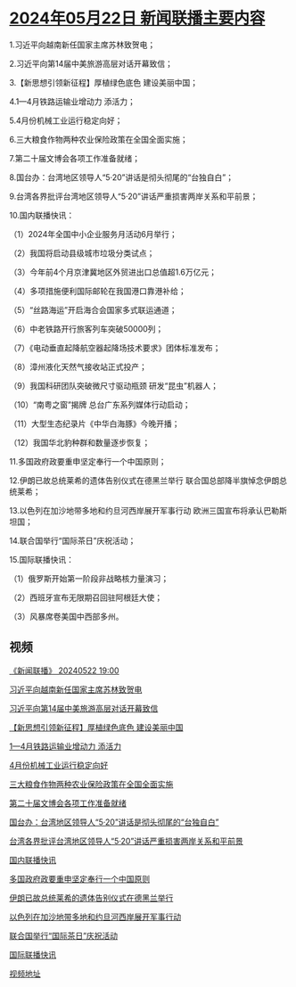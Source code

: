 # [2024年05月22日 新闻联播主要内容](https://tv.cctv.com/lm/xwlb/day/20240522.shtml)

1.习近平向越南新任国家主席苏林致贺电；

2.习近平向第14届中美旅游高层对话开幕致信；

3.【新思想引领新征程】厚植绿色底色 建设美丽中国；

4.1—4月铁路运输业增动力 添活力；

5.4月份机械工业运行稳定向好；

6.三大粮食作物两种农业保险政策在全国全面实施；

7.第二十届文博会各项工作准备就绪；

8.国台办：台湾地区领导人“5·20”讲话是彻头彻尾的“台独自白”；

9.台湾各界批评台湾地区领导人“5·20”讲话严重损害两岸关系和平前景；

10.国内联播快讯：

（1）2024年全国中小企业服务月活动6月举行；

（2）我国将启动县级城市垃圾分类试点；

（3）今年前4个月京津冀地区外贸进出口总值超1.6万亿元；

（4）多项措施便利国际邮轮在我国港口靠港补给；

（5）“丝路海运”开启海合会国家多式联运通道；

（6）中老铁路开行旅客列车突破50000列；

（7）《电动垂直起降航空器起降场技术要求》团体标准发布；

（8）漳州液化天然气接收站正式投产；

（9）我国科研团队突破微尺寸驱动瓶颈 研发“昆虫”机器人；

（10）“南粤之窗”揭牌 总台广东系列媒体行动启动；

（11）大型生态纪录片《中华白海豚》今晚开播；

（12）我国华北豹种群和数量逐步恢复；

11.多国政府政要重申坚定奉行一个中国原则；

12.伊朗已故总统莱希的遗体告别仪式在德黑兰举行 联合国总部降半旗悼念伊朗总统莱希；

13.以色列在加沙地带多地和约旦河西岸展开军事行动 欧洲三国宣布将承认巴勒斯坦国；

14.联合国举行“国际茶日”庆祝活动；

15.国际联播快讯：

（1）俄罗斯开始第一阶段非战略核力量演习；

（2）西班牙宣布无限期召回驻阿根廷大使；

（3）风暴席卷美国中西部多州。

## 视频

[《新闻联播》 20240522 19:00](https://tv.cctv.com/2024/05/22/VIDEk7rdymkDSjRcJVuCfwPo240522.shtml)

[习近平向越南新任国家主席苏林致贺电](https://tv.cctv.com/2024/05/22/VIDEzr354yNuudea4ih3zdHB240522.shtml)

[习近平向第14届中美旅游高层对话开幕致信](https://tv.cctv.com/2024/05/22/VIDEzs3EzvlR030dfoipI7xX240522.shtml)

[【新思想引领新征程】厚植绿色底色 建设美丽中国](https://tv.cctv.com/2024/05/22/VIDERQMVnku0pLCow7CTHhV8240522.shtml)

[1—4月铁路运输业增动力 添活力](https://tv.cctv.com/2024/05/22/VIDErUmsNpjq9O5cHNMxIww5240522.shtml)

[4月份机械工业运行稳定向好](https://tv.cctv.com/2024/05/22/VIDEx1EqjOf4oPKE5Z8evxbN240522.shtml)

[三大粮食作物两种农业保险政策在全国全面实施](https://tv.cctv.com/2024/05/22/VIDECA5ru8Nf4ITngve8V43k240522.shtml)

[第二十届文博会各项工作准备就绪](https://tv.cctv.com/2024/05/22/VIDEvRDd0wS9nfRdHCcVv0Es240522.shtml)

[国台办：台湾地区领导人“5·20”讲话是彻头彻尾的“台独自白”](https://tv.cctv.com/2024/05/22/VIDEt90MPDvJ9AyUCC5he6IO240522.shtml)

[台湾各界批评台湾地区领导人“5·20”讲话严重损害两岸关系和平前景](https://tv.cctv.com/2024/05/22/VIDEgOWe99B0aJlaKPBuIvbC240522.shtml)

[国内联播快讯](https://tv.cctv.com/2024/05/22/VIDENKyJDqUwnTw7ftuBb1cj240522.shtml)

[多国政府政要重申坚定奉行一个中国原则](https://tv.cctv.com/2024/05/22/VIDETErMgwy6WVUGl8YHMPtJ240522.shtml)

[伊朗已故总统莱希的遗体告别仪式在德黑兰举行](https://tv.cctv.com/2024/05/22/VIDEpG4lOMs7igNHOXzxKL0H240522.shtml)

[以色列在加沙地带多地和约旦河西岸展开军事行动](https://tv.cctv.com/2024/05/22/VIDEv37lzrjy2yaluy0WVxNv240522.shtml)

[联合国举行“国际茶日”庆祝活动](https://tv.cctv.com/2024/05/22/VIDEsh2yXAdXsVF0sSqrR1Vt240522.shtml)

[国际联播快讯](https://tv.cctv.com/2024/05/22/VIDE5SmgRfN50T0Q3uoFh484240522.shtml)

[视频地址](https://tv.cctv.com/lm/xwlb/day/20240522.shtml) 

